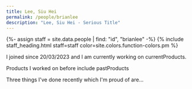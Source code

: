```yaml
---
title: Lee, Siu Hei
permalink: /people/brianlee
description: "Lee, Siu Hei - Serious Title"
---
```


{%- assign staff = site.data.people | find: "id", "brianlee" -%}
{% include staff_heading.html staff=staff color=site.colors.function-colors.pm %}

<p>I joined since 20/03/2023 and I am currently working on currentProducts.</p>

<p>Products I worked on before include pastProducts</p>

<p>Three things I've done recently which I'm proud of are...</p>

